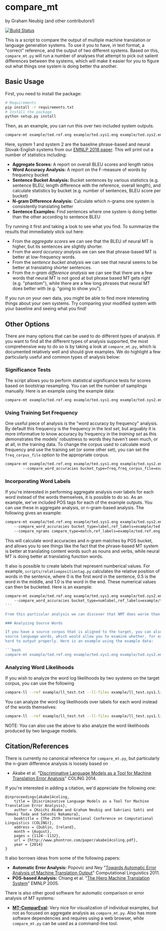 # compare_mt
by Graham Neubig (and other contributors!)

[![Build Status](https://travis-ci.org/neulab/compare-mt.svg?branch=master)](https://travis-ci.org/neulab/compare-mt)

This is a script to compare the output of multiple machine translation or language generation systems.
To use it you to have, in text format, a "correct" reference, and the output of two different systems.
Based on this, `compare_mt.py` will run a number of analyses that attempt to pick out salient differences between
the systems, which will make it easier for you to figure out what things one system is doing better tha another.

## Basic Usage

First, you need to install the package:

```bash
# Requirements
pip install -r requirements.txt
# Install the package
python setup.py install
```

Then, as an example, you can run this over two included system outputs.

```bash
compare-mt example/ted.ref.eng example/ted.sys1.eng example/ted.sys2.eng
```

Here, system 1 and system 2 are the baseline phrase-based and neural Slovak-English systems from our
[EMNLP 2018 paper](http://aclweb.org/anthology/D18-1103). This will print out a number of statistics including:

* **Aggregate Scores:** A report on overall BLEU scores and length ratios
* **Word Accuracy Analysis:** A report on the F-measure of words by frequency bucket
* **Sentence Bucket Analysis:** Bucket sentences by various statistics (e.g. sentence BLEU, length difference with the
  reference, overall length), and calculate statistics by bucket (e.g. number of sentences, BLEU score per bucket)
* **N-gram Difference Analysis:** Calculate which n-grams one system is consistently translating better
* **Sentence Examples:** Find sentences where one system is doing better than the other according to sentence BLEU

Try running it first and taking a look to see what you find. To summarize the results that immediately stick out here:

* From the *aggregate scores* we can see that the BLEU of neural MT is higher, but its sentences are slightly shorter.
* From the *word accuracy analysis* we can see that phrase-based MT is better at low-frequency words.
* From the *sentence bucket analysis* we can see that neural seems to be better at translating shorter sentences.
* From the *n-gram difference analysis* we can see that there are a few words that neural MT is not good at
  but phrase based MT gets right (e.g. "phantom"), while there are a few long phrases that neural MT does better with
  (e.g. "going to show you").

If you run on your own data, you might be able to find more interesting things about your own systems. Try comparing
your modified system with your baseline and seeing what you find! 

## Other Options

There are many options that can be used to do different types of analysis.
If you want to find all the different types of analysis supported, the most comprehensive way to do so is by
taking a look at `compare_mt.py`, which is documented relatively well and should give examples.
We do highlight a few particularly useful and common types of analysis below:

### Significance Tests

The script allows you to perform statistical significance tests for scores based on bootstrap resampling. You can set
the number of samplings manually. Here is an example using the example data:


```bash
compare-mt example/ted.ref.eng example/ted.sys1.eng example/ted.sys2.eng --compare_scores score_type=bleu,bootstrap=1000
```

### Using Training Set Frequency

One useful piece of analysis is the "word accuracy by frequency" analysis. By default this frequency is the frequency
in the *test set*, but arguably it is more informative to know accuracy by frequency in the *training set* as this
demonstrates the models' robustness to words they haven't seen much, or at all, in the training data. To change the
corpus used to calculate word frequency and use the training set (or some other set), you can set the `freq_corpus_file`
option to the appropriate corpus.


```bash
compare-mt example/ted.ref.eng example/ted.sys1.eng example/ted.sys2.eng
        --compare_word_accuracies bucket_type=freq,freq_corpus_file=example/ted.train.eng
```

### Incorporating Word Labels

If you're interested in performing aggregate analysis over labels for each word instead of the words themselves, it
is possible to do so. As an example, we've included POS tags for each of the example outputs. You can use these in
aggregate analysis, or n-gram-based analysis. The following gives an example:


```bash
compare-mt example/ted.ref.eng example/ted.sys1.eng example/ted.sys2.eng 
    --compare_word_accuracies bucket_type=label,ref_labels=example/ted.ref.eng.tag,out_labels="example/ted.sys1.eng.tag;example/ted.sys2.eng.tag",label_set=CC+DT+IN+JJ+NN+NNP+NNS+PRP+RB+TO+VB+VBP+VBZ 
    --compare_ngrams compare_type=match,ref_labels=example/ted.ref.eng.tag,out_labels="example/ted.sys1.eng.tag;example/ted.sys2.eng.tag"
```

This will calculate word accuracies and n-gram matches by POS bucket, and allows you to see things like the fact
that the phrase-based MT system is better at translating content words such as nouns and verbs, while neural MT
is doing better at translating function words.

It also is possible to create labels that represent numberical values. For example, `scripts/relativepositiontag.py` calculates the relative position of words in the sentence, where 0 is the first word in the sentence, 0.5 is the word in the middle, and 1.0 is the word in the end. These numerical values can then be bucketed. Here is an example:

```bash
compare-mt example/ted.ref.eng example/ted.sys1.eng example/ted.sys2.eng 
    --compare_word_accuracies bucket_type=numlabel,ref_labels=example/ted.ref.eng.rptag,out_labels="example/ted.sys1.eng.rptag;example/ted.sys2.eng.rptag"
'''

From this particular analysis we can discover that NMT does worse than PBMT at the end of the sentence, and of course other varieties of numerical labels could be used to measure different properties of words.

### Analyzing Source Words

If you have a source corpus that is aligned to the target, you can also analyze accuracies according to features of the
source language words, which would allow you to examine whether, for example, infrequent words on the source side are
hard to output properly. Here is an example using the example data:

```bash
compare-mt example/ted.ref.eng example/ted.sys1.eng example/ted.sys2.eng --src_file example/ted.orig.slk --compare_src_word_accuracies ref_align_file=example/ted.ref.align,out_align_files="example/ted.sys1.align;example/ted.sys2.align"
```

### Analyzing Word Likelihoods

If you wish to analyze the word log likelihoods by two systems on the target corpus, you can use the following

```bash
compare-ll --ref example/ll_test.txt --ll-files example/ll_test.sys1.likelihood example/ll_test.sys2.likelihood --compare-word-likelihoods bucket_type=freq,freq_corpus_file=example/ll_test.txt
```

You can analyze the word log likelihoods over labels for each word instead of the words themselves:

```bash
compare-ll --ref example/ll_test.txt --ll-files example/ll_test.sys1.likelihood example/ll_test.sys2.likelihood --compare-word-likelihoods bucket_type=label,label_corpus=example/ll_test.tag,label_set=CC+DT+IN+JJ+NN+NNP+NNS+PRP+RB+TO+VB+VBP+VBZ
```

NOTE: You can also use the above to also analyze the word likelihoods produced by two language models.

## Citation/References

There is currently no canonical reference for `compare_mt.py`, but particularly the n-gram difference analysis
is loosely based on

* Akabe et al. "[Discriminative Language Models as a Tool for Machine Translation Error Analysis](http://www.phontron.com/paper/akabe14coling.pdf)" COLING 2014.

If you're interested in adding a citation, we'd appreciate the following one:


    @inproceedings{akabe14coling,
        title = {Discriminative Language Models as a Tool for Machine Translation Error Analysis},
        author = {Koichi Akabe and Graham Neubig and Sakriani Sakti and Tomoki Toda and Satoshi Nakamura},
        booktitle = {The 25th International Conference on Computational Linguistics (COLING)},
        address = {Dublin, Ireland},
        month = {August},
        pages = {1124--1132},
        url = {http://www.phontron.com/paper/akabe14coling.pdf},
        year = {2014}
    }

It also borrows ideas from some of the following papers:

* **Automatic Error Analysis:**
  Popovic and Ney "[Towards Automatic Error Analysis of Machine Translation Output](https://www.mitpressjournals.org/doi/pdf/10.1162/COLI_a_00072)" Computational Linguistics 2011.
* **POS-based Analysis:**
  Chiang et al. "[The Hiero Machine Translation System](http://aclweb.org/anthology/H05-1098)" EMNLP 2005.

There is also other good software for automatic comparison or error analysis of MT systems:

* **[MT-ComparEval](https://github.com/choko/MT-ComparEval):** Very nice for visualization of individual examples, but
  not as focused on aggregate analysis as `compare_mt.py`. Also has more software dependencies and requires using a web
  browser, while `compare_mt.py` can be used as a command-line tool.
